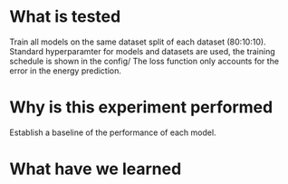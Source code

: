 # What is tested

Train all models on the same dataset split of each dataset (80:10:10). Standard hyperparamter for models and datasets are used, the training schedule is shown in the config/ The loss function only accounts for the error in the energy prediction.

# Why is this experiment performed

Establish a baseline of the performance of each model.

# What have we learned

